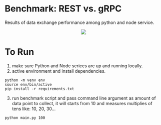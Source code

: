 # Benchmark: REST vs. gRPC
Results of data exchange performance among python and node service.

<div align="center">
    <img src="https://github.com/arinmis/cse-akdeniz/assets/56651041/26dea8ee-28b7-4f64-98b5-93315e76d13b" />
</div>

# To Run

1. make sure Python and Node serices are up and running locally.
2. active environment and install dependencies.
```
python -m venv env
source env/bin/active
pip install -r requirements.txt
```
3. run benchmark script and pass command line argument as amount of data point to collect, it will starts from 10 and measures multiplies of tens like: 10, 20, 30...
```
python main.py 100
```
